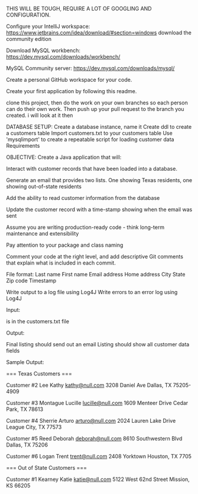THIS WILL BE TOUGH, REQUIRE A LOT OF GOOGLING AND CONFIGURATION. 

Configure your IntelliJ workspace:  https://www.jetbrains.com/idea/download/#section=windows download the community edition

Download MySQL workbench: https://dev.mysql.com/downloads/workbench/

MySQL Community server: https://dev.mysql.com/downloads/mysql/

Create a personal GitHub workspace for your code.

Create your first application by following this readme. 

clone this project, then do the work on your own branches so each person can do their own work. Then push up your pull request to the branch you created. i will look at it then

DATABASE SETUP:
Create a database instance, name it
Create ddl to create a customers table
Import customers.txt to your customers table
Use 'mysqlimport' to create a repeatable script for loading customer data
Requirements

OBJECTIVE:
Create a Java application that will:

Interact with customer records that have been loaded into a database.

Generate an email that provides two lists.  One showing Texas residents, one showing out-of-state residents

Add the ability to read customer information from the database 

Update the customer record with a time-stamp showing when the email was sent

Assume you are writing production-ready code - think long-term maintenance and extensibility

Pay attention to your package and class naming

Comment your code at the right level, and add descriptive Git comments that explain what is included in each commit.

File format:
Last name
First name
Email address
Home address
City
State
Zip code
Timestamp

Write output to a log file using Log4J
Write errors to an error log using Log4J

Input:

is in the customers.txt file

Output:

Final listing should send out an email
Listing should show all customer data fields

Sample Output:

=== Texas Customers ===


Customer #2
Lee Kathy
kathy@null.com
3208 Daniel Ave
Dallas, TX 75205-4909


Customer #3
Montague Lucille
lucille@null.com
1609 Menteer Drive
Cedar Park, TX 78613


Customer #4
Sherrie Arturo
arturo@null.com
2024 Lauren Lake Drive
League City, TX 77573


Customer #5
Reed Deborah
deborah@null.com
8610 Southwestern Blvd
Dallas, TX 75206


Customer #6
Logan Trent
trent@null.com
2408 Yorktown
Houston, TX 7705


=== Out of State Customers ===


Customer #1
Kearney Katie
katie@null.com
5122 West 62nd Street
Mission, KS 66205



